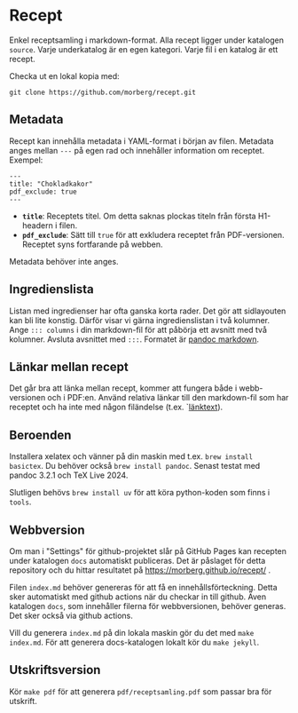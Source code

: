 # Recept

Enkel receptsamling i markdown-format. Alla recept ligger under katalogen `source`. Varje
underkatalog är en egen kategori. Varje fil i en katalog är ett recept.

Checka ut en lokal kopia med:

    git clone https://github.com/morberg/recept.git

## Metadata

Recept kan innehålla metadata i YAML-format i början av filen. Metadata anges mellan
`---` på egen rad och innehåller information om receptet. Exempel:

    ---
    title: "Chokladkakor"
    pdf_exclude: true
    ---

- **`title`**: Receptets titel. Om detta saknas plockas titeln från första
  H1-headern i filen.
- **`pdf_exclude`**: Sätt till `true` för att exkludera receptet från PDF-versionen.
  Receptet syns fortfarande på webben.

Metadata behöver inte anges.

## Ingredienslista

Listan med ingredienser har ofta ganska korta rader. Det gör att sidlayouten kan bli lite
konstig. Därför visar vi gärna ingredienslistan i två kolumner. Ange
`::: columns` i din markdown-fil för att påbörja ett avsnitt med två kolumner. Avsluta
avsnittet med `:::`. Formatet är [pandoc
markdown](https://pandoc.org/MANUAL.html#pandocs-markdown).

## Länkar mellan recept

Det går bra att länka mellan recept, kommer att fungera både i webb-versionen
och i PDF:en. Använd relativa länkar till den markdown-fil som har receptet och
ha inte med någon filändelse (t.ex. `[länktext](../Smått/sichuansk-chiliolja)).

## Beroenden

Installera xelatex och vänner på din maskin med t.ex. `brew install basictex`. Du behöver
också `brew install pandoc`. Senast testat med pandoc 3.2.1 och TeX Live 2024.

Slutligen behövs `brew install uv` för att köra python-koden som finns i `tools`.

## Webbversion

Om man i "Settings" för github-projektet slår på GitHub Pages kan recepten under katalogen
`docs` automatiskt publiceras. Det är påslaget för detta repository och du hittar
resultatet på <https://morberg.github.io/recept/> .

Filen `index.md` behöver genereras för att få en innehållsförteckning. Detta sker
automatiskt med github actions när du checkar in till github. Även katalogen `docs`, som
innehåller filerna för webbversionen, behöver generas. Det sker också via github actions.

Vill du generera `index.md` på din lokala maskin gör du det med `make index.md`. För
att generera docs-katalogen lokalt kör du `make jekyll`.

## Utskriftsversion

Kör `make pdf` för att generera `pdf/receptsamling.pdf` som passar bra för
utskrift.

